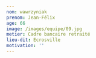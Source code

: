 ```yaml
---
nom: wawrzyniak
prenom: Jean-Félix
age: 66
image: /images/equipe/09.jpg
metier: Cadre bancaire retraité
lieu-dit: Ecrosville
motivation: ''
---
```

